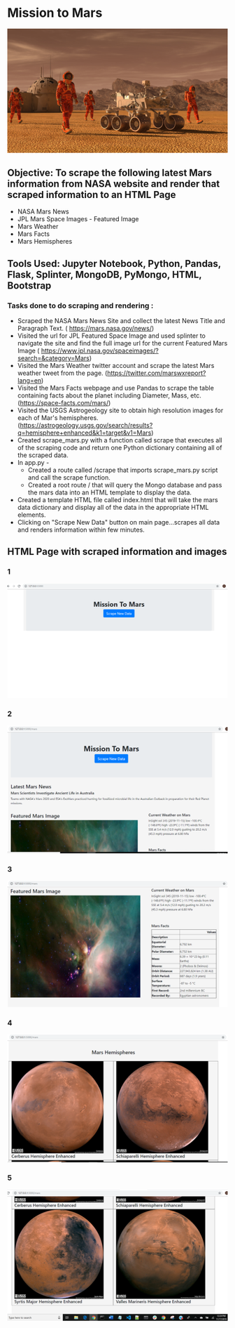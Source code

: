 # Mission to Mars

![Mars_Image](Images/mission_to_mars.png)

## Objective: To scrape the following latest Mars information from NASA website and render that scraped information to an HTML Page

  - NASA Mars News
  - JPL Mars Space Images - Featured Image
  - Mars Weather
  - Mars Facts
  - Mars Hemispheres

## Tools Used: Jupyter Notebook, Python, Pandas, Flask, Splinter, MongoDB, PyMongo, HTML, Bootstrap

### Tasks done to do scraping and rendering :
- Scraped the NASA Mars News Site and collect the latest News Title and Paragraph Text. ( https://mars.nasa.gov/news/) 
- Visited the url for JPL Featured Space Image and used splinter to navigate the site and find the full image url for the current Featured Mars Image ( https://www.jpl.nasa.gov/spaceimages/?search=&category=Mars)
- Visited the Mars Weather twitter account and scrape the latest Mars weather tweet from the page. (https://twitter.com/marswxreport?lang=en)
- Visited the Mars Facts webpage and use Pandas to scrape the table containing facts about the planet including Diameter, Mass, etc. (https://space-facts.com/mars/)
- Visited the USGS Astrogeology site to obtain high resolution images for each of Mar's hemispheres.(https://astrogeology.usgs.gov/search/results?q=hemisphere+enhanced&k1=target&v1=Mars)
- Created scrape_mars.py with a function called scrape that executes all of the scraping code and return one Python dictionary containing all of the scraped data.
- In app.py -
   - Created a route called /scrape that imports scrape_mars.py script and call the scrape function.
   - Created a root route / that will query the Mongo database and pass the mars data into an HTML template to display the data.
- Created a template HTML file called index.html that will take the mars data dictionary and display all of the data in the appropriate HTML elements. 
- Clicking on "Scrape New Data" button on main page...scrapes all data and renders information within few minutes.

## HTML Page with scraped information and images

### 1 
![html1](Mission_to_Mars/Screenshots/MainPage.PNG)
### 2
![scraped1](Mission_to_Mars/Screenshots/ScrapedPage1.PNG)
### 3
![scraped2](Mission_to_Mars/Screenshots/ScrapedPage2.PNG)
### 4
![scraped3](Mission_to_Mars/Screenshots/ScrapedPage3.PNG)
### 5
![scraped4](Mission_to_Mars/Screenshots/ScrapedPage4.PNG)
